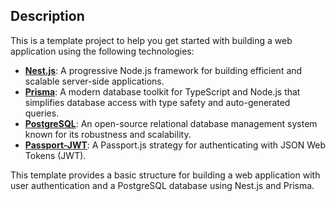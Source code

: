 
## Description

This is a template project to help you get started with building a web application using the following technologies:  

- **[Nest.js](https://nestjs.com/)**: A progressive Node.js framework for building efficient and scalable server-side applications.
- **[Prisma](https://www.prisma.io/)**: A modern database toolkit for TypeScript and Node.js that simplifies database access with type safety and auto-generated queries.
- **[PostgreSQL](https://www.postgresql.org/)**: An open-source relational database management system known for its robustness and scalability.
- **[Passport-JWT](https://www.passportjs.org/)**: A Passport.js strategy for authenticating with JSON Web Tokens (JWT).  

This template provides a basic structure for building a web application with user authentication and a PostgreSQL database using Nest.js and Prisma.  